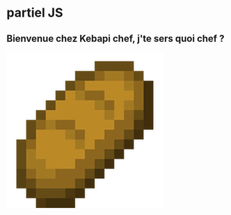 # partiel JS

## Bienvenue chez Kebapi chef, j'te sers quoi chef ?

![Le Pain](img/logo.webp?raw=true "Le Pain !")
 

